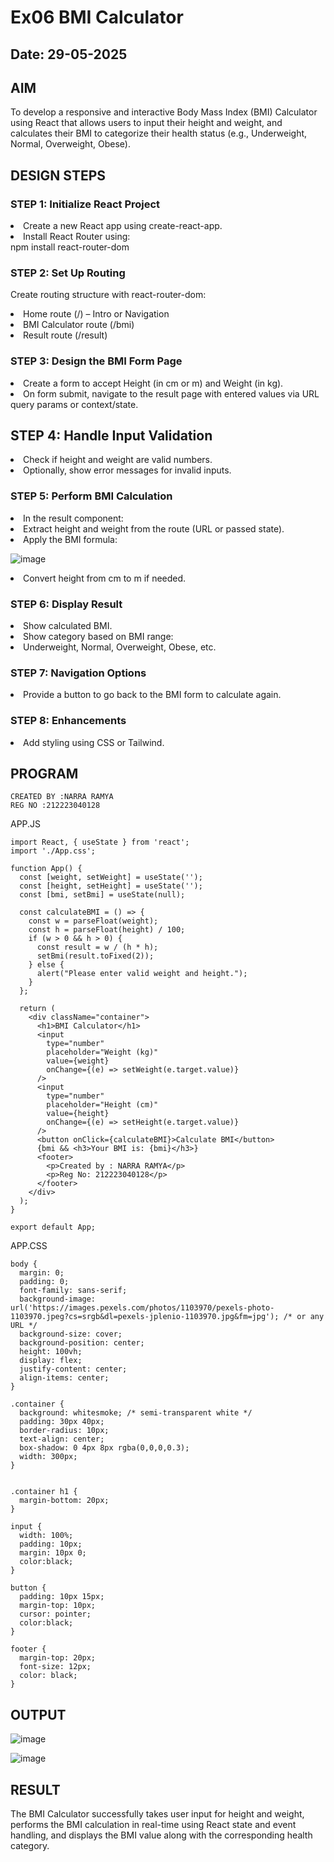 # Ex06 BMI Calculator
## Date: 29-05-2025

## AIM
To develop a responsive and interactive Body Mass Index (BMI) Calculator using React that allows users to input their height and weight, and calculates their BMI to categorize their health status (e.g., Underweight, Normal, Overweight, Obese).

## DESIGN STEPS

### STEP 1: Initialize React Project

<li>Create a new React app using create-react-app.</li>
<li>Install React Router using:</li>
npm install react-router-dom

### STEP 2: Set Up Routing

Create routing structure with react-router-dom:

<li>Home route (/) – Intro or Navigation</li>

<li>BMI Calculator route (/bmi)</li>

<li>Result route (/result)</li>

### STEP 3: Design the BMI Form Page

<li>Create a form to accept Height (in cm or m) and Weight (in kg).</li>

<li>On form submit, navigate to the result page with entered values via URL query params or context/state.</li>

## STEP 4: Handle Input Validation

<li>Check if height and weight are valid numbers.</li>

<li>Optionally, show error messages for invalid inputs.</li>

### STEP 5: Perform BMI Calculation

<li>In the result component:

<li>Extract height and weight from the route (URL or passed state).</li>

<li>Apply the BMI formula:</li>

![image](https://github.com/user-attachments/assets/ec785506-c96b-489e-8783-fb1a5d36101a)
​
 
<li>Convert height from cm to m if needed.</li></li>

### STEP 6: Display Result

<li>Show calculated BMI.</li>

<li>Show category based on BMI range:

<li>Underweight, Normal, Overweight, Obese, etc.</li></li>

### STEP 7: Navigation Options

<li>Provide a button to go back to the BMI form to calculate again.</li>

### STEP 8: Enhancements

<li>Add styling using CSS or Tailwind.</li>

## PROGRAM
```
CREATED BY :NARRA RAMYA
REG NO :212223040128
```

APP.JS

```
import React, { useState } from 'react';
import './App.css';

function App() {
  const [weight, setWeight] = useState('');
  const [height, setHeight] = useState('');
  const [bmi, setBmi] = useState(null);

  const calculateBMI = () => {
    const w = parseFloat(weight);
    const h = parseFloat(height) / 100;
    if (w > 0 && h > 0) {
      const result = w / (h * h);
      setBmi(result.toFixed(2));
    } else {
      alert("Please enter valid weight and height.");
    }
  };

  return (
    <div className="container">
      <h1>BMI Calculator</h1>
      <input
        type="number"
        placeholder="Weight (kg)"
        value={weight}
        onChange={(e) => setWeight(e.target.value)}
      />
      <input
        type="number"
        placeholder="Height (cm)"
        value={height}
        onChange={(e) => setHeight(e.target.value)}
      />
      <button onClick={calculateBMI}>Calculate BMI</button>
      {bmi && <h3>Your BMI is: {bmi}</h3>}
      <footer>
        <p>Created by : NARRA RAMYA</p>
        <p>Reg No: 212223040128</p>
      </footer>
    </div>
  );
}

export default App;

```

APP.CSS

```
body {
  margin: 0;
  padding: 0;
  font-family: sans-serif;
  background-image: url('https://images.pexels.com/photos/1103970/pexels-photo-1103970.jpeg?cs=srgb&dl=pexels-jplenio-1103970.jpg&fm=jpg'); /* or any URL */
  background-size: cover;
  background-position: center;
  height: 100vh;
  display: flex;
  justify-content: center;
  align-items: center;
}

.container {
  background: whitesmoke; /* semi-transparent white */
  padding: 30px 40px;
  border-radius: 10px;
  text-align: center;
  box-shadow: 0 4px 8px rgba(0,0,0,0.3);
  width: 300px;
}


.container h1 {
  margin-bottom: 20px;
}

input {
  width: 100%;
  padding: 10px;
  margin: 10px 0;
  color:black;
}

button {
  padding: 10px 15px;
  margin-top: 10px;
  cursor: pointer;
  color:black;
}

footer {
  margin-top: 20px;
  font-size: 12px;
  color: black;
}

```


## OUTPUT
![image](https://github.com/user-attachments/assets/38e9caf8-c40e-4f46-b95f-8b229976ca5f)

![image](https://github.com/user-attachments/assets/9b70446a-7d0e-448d-92a8-c8d749a754dc)




## RESULT
The BMI Calculator successfully takes user input for height and weight, performs the BMI calculation in real-time using React state and event handling, and displays the BMI value along with the corresponding health category.
